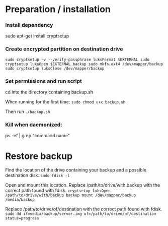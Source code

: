 # Preparation / installation

### Install dependency

sudo apt-get install cryptsetup

### Create encrypted partition on destination drive
``sudo cryptsetup -v --verify-passphrase luksFormat $EXTERNAL
sudo cryptsetup luksOpen $EXTERNAL backup
sudo mkfs.ext4 /dev/mapper/backup
sudo cryptsetup luksClose /dev/mapper/backup``

### Set permissions and run script
cd into the directory containing backup.sh

When running for the first time:
`sudo chmod u+x backup.sh`

Then run
`./backup.sh`

### Kill when daemonized:
ps -ef | grep "command name"

# Restore backup
Find the location of the drive containing your backup and a possible destination disk.
`sudo fdisk -l`

Open and mount this location. Replace /path/to/drive/with backup with the correct path found with fdisk.
``cryptsetup luksOpen /path/to/drive/with/backup backup
mount /dev/mapper/backup /media/backup``

Replace /path/to/drive/of/destination with the correct path found with fdisk.
`sudo dd if=media/backup/server.img of=/path/to/drive/of/destination status=progress`
